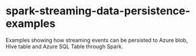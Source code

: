 # spark-streaming-data-persistence-examples
Examples showing how streaming events can be persisted to Azure blob, Hive table and Azure SQL Table through Spark.
